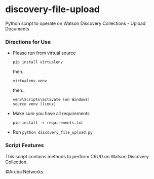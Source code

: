 # discovery-file-upload
Python script to operate on Watson Discovery Collections - Upload Documents

### Directions for Use
* Please run from virtual source
  ```
  pip install virtualenv
  ```
  then..
  ```
  virtualenv venv
  ```
  then..
  ```
  venv\Scripts\activate (on Windows)
  source venv (linux)
  ```
* Make sure you have all requirements
  ```
  pip install -r requirements.txt
  ```
* Run ```python discovery_file_upload.py```

### Script Features
This script contains methods to perform CRUD on Watson Discovery Collection.

&copy;Aruba Networks
